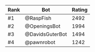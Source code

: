 Rank|Bot|Rating
---|---|---
#1|@RaspFish|2492
#2|@OpeningsBot|1994
#3|@DavidsGuterBot|1494
#4|@pawnrobot|1242
